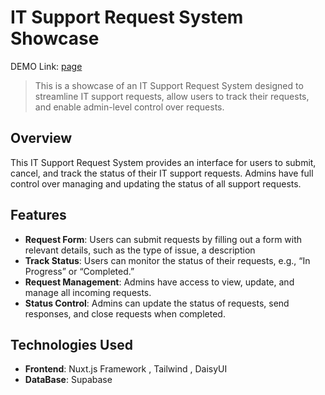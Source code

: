 # IT Support Request System Showcase
DEMO Link: [page](https://crf-pi.vercel.app/)


> This is a showcase of an IT Support Request System designed to streamline IT support requests, allow users to track their requests, and enable admin-level control over requests.

## Overview

This IT Support Request System provides an interface for users to submit, cancel, and track the status of their IT support requests. Admins have full control over managing and updating the status of all support requests.

## Features

- **Request Form**: Users can submit requests by filling out a form with relevant details, such as the type of issue, a description
- **Track Status**: Users can monitor the status of their requests, e.g., “In Progress” or “Completed.”
- **Request Management**: Admins have access to view, update, and manage all incoming requests.
- **Status Control**: Admins can update the status of requests, send responses, and close requests when completed.

## Technologies Used

- **Frontend**: Nuxt.js Framework , Tailwind , DaisyUI
- **DataBase**: Supabase

